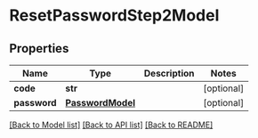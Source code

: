 # ResetPasswordStep2Model

## Properties
Name | Type | Description | Notes
------------ | ------------- | ------------- | -------------
**code** | **str** |  | [optional] 
**password** | [**PasswordModel**](PasswordModel.md) |  | [optional] 

[[Back to Model list]](../README.md#documentation-for-models) [[Back to API list]](../README.md#documentation-for-api-endpoints) [[Back to README]](../README.md)


